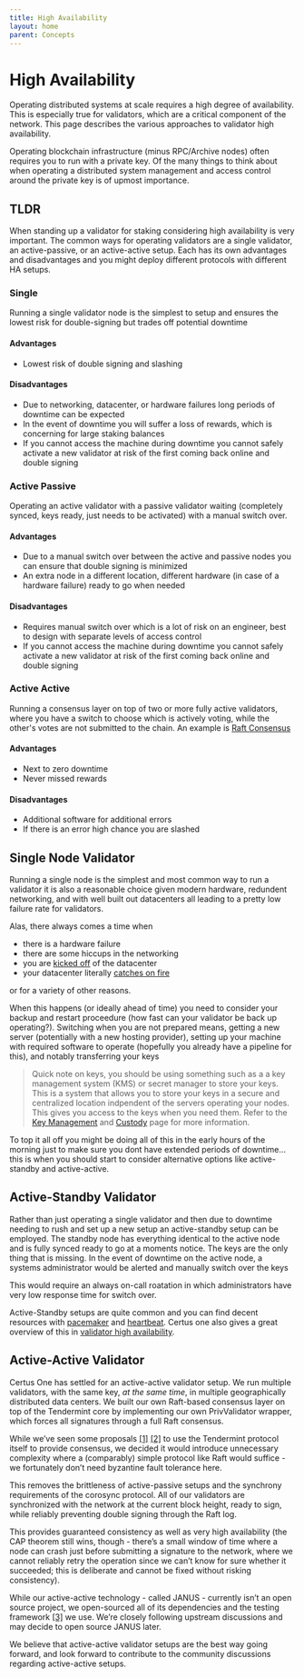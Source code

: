 ```yaml
---
title: High Availability
layout: home
parent: Concepts
---
```


# High Availability
Operating distributed systems at scale requires a high degree of availability. This is especially true for validators, which are a critical component of the network. This page describes the various approaches to validator high availability.

Operating blockchain infrastructure (minus RPC/Archive nodes) often requires you to run with a private key. Of the many things to think about when operating a distributed system management and access control around the private key is of upmost importance. 

## TLDR

When standing up a validator for staking considering high availability is very important. The common ways for operating validators are a single validator, an active-passive, or an active-active setup. Each has its own advantages and disadvantages and you might deploy different protocols with different HA setups.

### Single

Running a single validator node is the simplest to setup and ensures the lowest risk for double-signing but trades off potential downtime

#### Advantages
- Lowest risk of double signing and slashing

#### Disadvantages
- Due to networking, datacenter, or hardware failures long periods of downtime can be expected
- In the event of downtime you will suffer a loss of rewards, which is concerning for large staking balances
- If you cannot access the machine during downtime you cannot safely activate a new validator at risk of the first coming back online and double signing

### Active Passive
Operating an active validator with a passive validator waiting (completely synced, keys ready, just needs to be activated) with a manual switch over.

#### Advantages
- Due to a manual switch over between the active and passive nodes you can ensure that double signing is minimized
- An extra node in a different location, different hardware (in case of a hardware failure) ready to go when needed

#### Disadvantages
- Requires manual switch over which is a lot of risk on an engineer, best to design with separate levels of access control
- If you cannot access the machine during downtime you cannot safely activate a new validator at risk of the first coming back online and double signing

### Active Active
Running a consensus layer on top of two or more fully active validators, where you have a switch to choose which is actively voting, while the other's votes are not submitted to the chain. An example is [Raft Consensus](https://raft.github.io/)

#### Advantages
- Next to zero downtime
- Never missed rewards

#### Disadvantages
- Additional software for additional errors
- If there is an error high chance you are slashed

## Single Node Validator
Running a single node is the simplest and most common way to run a validator it is also a reasonable choice given modern hardware, redundent networking, and with well built out datacenters all leading to a pretty low failure rate for validators. 

Alas, there always comes a time when 
- there is a hardware failure 
- there are some hiccups in the networking
- you are [kicked off](https://www.infostor.com/news/hetzner-surprises-everyone-with-cloud-data-centre-ban-for-ethereum-nodes/) of the datacenter
- your datacenter literally [catches on fire](https://www.pcmag.com/news/ovhcloud-data-center-devastated-by-fire-entire-building-destroyed)

or for a variety of other reasons. 

When this happens (or ideally ahead of time) you need to consider your backup and restart proceedure (how fast can your validator be back up operating?). Switching when you are not prepared means, getting a new server (potentially with a new hosting provider), setting up your machine with required software to operate (hopefully you already have a pipeline for this), and notably transferring your keys

> Quick note on keys, you should be using something such as a a key management system (KMS) or secret manager to store your keys. This is a system that allows you to store your keys in a secure and centralized location indpendent of the servers operating your nodes. This gives you access to the keys when you need them. Refer to the [Key Management](/concepts/key-management) and [Custody](/concepts/Custody.md) page for more information.

To top it all off you might be doing all of this in the early hours of the morning just to make sure you dont have extended periods of downtime... this is when you should start to consider alternative options like active-standby and active-active.

## Active-Standby Validator
Rather than just operating a single validator and then due to downtime needing to rush and set up a new setup an active-standby setup can be employed. The standby node has everything identical to the active node and is fully synced ready to go at a moments notice. The keys are the only thing that is missing. In the event of downtime on the active node, a systems administrator would be alerted and manually switch over the keys 

This would require an always on-call roatation in which administrators have very low response time for switch over. 

Active-Standby setups are quite common and you can find decent resources with [pacemaker](https://access.redhat.com/documentation/en-us/red_hat_enterprise_linux/7/html/high_availability_add-on_overview/ch-introduction-haao) and [heartbeat](https://web.archive.org/web/20180829165659/http://www.linux-ha.org/wiki/Main_Page). Certus one also gives a great overview of this in [validator high availability](https://kb.certus.one/validator_ha.html#active-standby-validator).

## Active-Active Validator[](#active-active-validator "Permalink to this headline")

Certus One has settled for an active-active validator setup. We run multiple validators, with the same key, _at the same time_, in multiple geographically distributed data centers. We built our own Raft-based consensus layer on top of the Tendermint core by implementing our own PrivValidator wrapper, which forces all signatures through a full Raft consensus.

While we’ve seen some proposals [[1]](#ha1) [[2]](#ha2) to use the Tendermint protocol itself to provide consensus, we decided it would introduce unnecessary complexity where a (comparably) simple protocol like Raft would suffice - we fortunately don’t need byzantine fault tolerance here.

This removes the brittleness of active-passive setups and the synchrony requirements of the corosync protocol. All of our validators are synchronized with the network at the current block height, ready to sign, while reliably preventing double signing through the Raft log.

This provides guaranteed consistency as well as very high availability (the CAP theorem still wins, though - there’s a small window of time where a node can crash just before submitting a signature to the network, where we cannot reliably retry the operation since we can’t know for sure whether it succeeded; this is deliberate and cannot be fixed without risking consistency).

While our active-active technology - called JANUS - currently isn’t an open source project, we open-sourced all of its dependencies and the testing framework [[3]](#testing) we use. We’re closely following upstream discussions and may decide to open source JANUS later.

We believe that active-active validator setups are the best way going forward, and look forward to contribute to the community discussions regarding active-active setups.